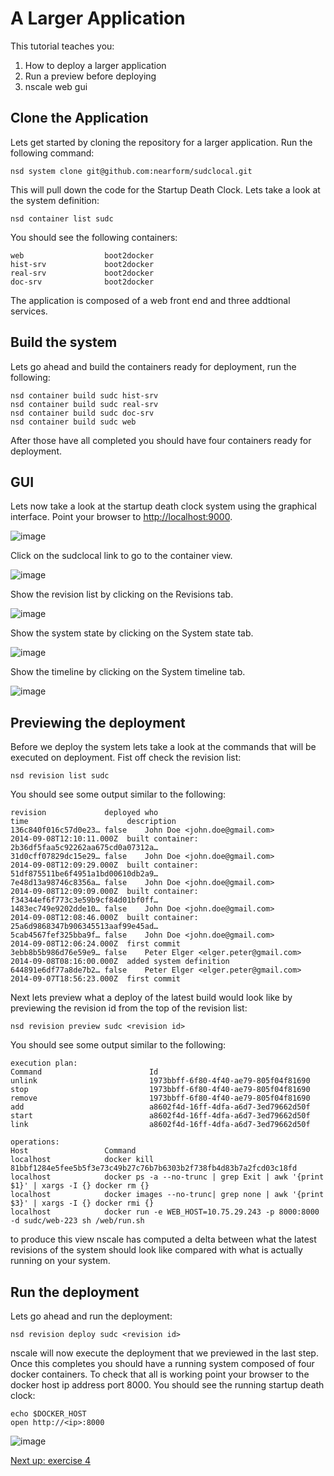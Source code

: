 A Larger Application
=======================

This tutorial teaches you:

1. How to deploy a larger application
2. Run a preview before deploying
2. nscale web gui

Clone the Application
---------------------
Lets get started by cloning the repository for a larger application. Run the following command:

	nsd system clone git@github.com:nearform/sudclocal.git

This will pull down the code for the Startup Death Clock. Lets take a look at the system definition:

	nsd container list sudc
	
You should see the following containers:

	web                  boot2docker    
	hist-srv             boot2docker     
	real-srv             boot2docker     
	doc-srv              boot2docker

The application is composed of a web front end and three addtional services.

Build the system
----------------
Lets go ahead and build the containers ready for deployment, run the following:

	nsd container build sudc hist-srv
	nsd container build sudc real-srv
	nsd container build sudc doc-srv
	nsd container build sudc web

After those have all completed you should have four containers ready for deployment.

GUI
---
Lets now take a look at the startup death clock system using the graphical interface. Point your browser to <a href="http://localhost:9000" target="_blank">http://localhost:9000</a>.

![image](https://raw.githubusercontent.com/nearform/nscale-workshop/master/img/systems.png)

Click on the sudclocal link to go to the container view.

![image](https://raw.githubusercontent.com/nearform/nscale-workshop/master/containers.png)

Show the revision list by clicking on the Revisions tab.

![image](https://raw.githubusercontent.com/nearform/nscale-workshop/master/revisions.png)

Show the system state by clicking on the System state tab.

![image](https://raw.githubusercontent.com/nearform/nscale-workshop/master/topology.png)

Show the timeline by clicking on the System timeline tab.

![image](https://raw.githubusercontent.com/nearform/nscale-workshop/master/img/timeline.png)
	
Previewing the deployment
-------------------------
Before we deploy the system lets take a look at the commands that will be executed on deployment. Fist off check the revision list:

	nsd revision list sudc

You should see some output similar to the following:

	revision             deployed who                                                     time                      description                                       
	136c840f016c57d0e23… false    John Doe <john.doe@gmail.com>                           2014-09-08T12:10:11.000Z  built container: 2b36df5faa5c92262aa675cd0a07312a…
	31d0cff07829dc15e29… false    John Doe <john.doe@gmail.com>                           2014-09-08T12:09:29.000Z  built container: 51df875511be6f4951a1bd00610db2a9…
	7e48d13a98746c8356a… false    John Doe <john.doe@gmail.com>                           2014-09-08T12:09:09.000Z  built container: f34344ef6f773c3e59b9cf84d01bf0ff…
	1483ec749e9202dde10… false    John Doe <john.doe@gmail.com>                           2014-09-08T12:08:46.000Z  built container: 25a6d9868347b906345513aaf99e45ad…
	5cab4567fef325bba9f… false    John Doe <john.doe@gmail.com>                           2014-09-08T12:06:24.000Z  first commit                                      
	3ebb8b5b986d76e59e9… false    Peter Elger <elger.peter@gmail.com>                     2014-09-08T08:16:00.000Z  added system definition                           
	644891e6df77a8de7b2… false    Peter Elger <elger.peter@gmail.com>                     2014-09-07T18:56:23.000Z  first commit

Next lets preview what a deploy of the latest build would look like by previewing the revision id from the top of the revision list:

	nsd revision preview sudc <revision id>

You should see some output similar to the following:

	execution plan: 
	Command                        Id                                                
	unlink                         1973bbff-6f80-4f40-ae79-805f04f81690              
	stop                           1973bbff-6f80-4f40-ae79-805f04f81690              
	remove                         1973bbff-6f80-4f40-ae79-805f04f81690              
	add                            a8602f4d-16ff-4dfa-a6d7-3ed79662d50f              
	start                          a8602f4d-16ff-4dfa-a6d7-3ed79662d50f              
	link                           a8602f4d-16ff-4dfa-a6d7-3ed79662d50f              

	operations: 
	Host                 Command                                                                                                                                               
	localhost            docker kill 81bbf1284e5fee5b5f3e73c49b27c76b7b6303b2f738fb4d83b7a2fcd03c18fd                                                                          
	localhost            docker ps -a --no-trunc | grep Exit | awk '{print $1}' | xargs -I {} docker rm {}                                                                     
	localhost            docker images --no-trunc| grep none | awk '{print $3}' | xargs -I {} docker rmi {}                                                                    
	localhost            docker run -e WEB_HOST=10.75.29.243 -p 8000:8000 -d sudc/web-223 sh /web/run.sh

to produce this view nscale has computed a delta between what the latest revisions of the system should look like compared with what is actually running on your system. 

Run the deployment
------------------
Lets go ahead and run the deployment:

	nsd revision deploy sudc <revision id>

nscale will now execute the deployment that we previewed in the last step. Once this completes you should have a running system composed of four docker containers. To check that all is working point your browser to the docker host ip address port 8000. You should see the running startup death clock:

	echo $DOCKER_HOST
	open http://<ip>:8000

![image](https://raw.githubusercontent.com/nearform/nscale-workshop/master/img/sudc.png)

[Next up: exercise 4](https://github.com/nearform/nscale-workshop/blob/master/ex4.md)
